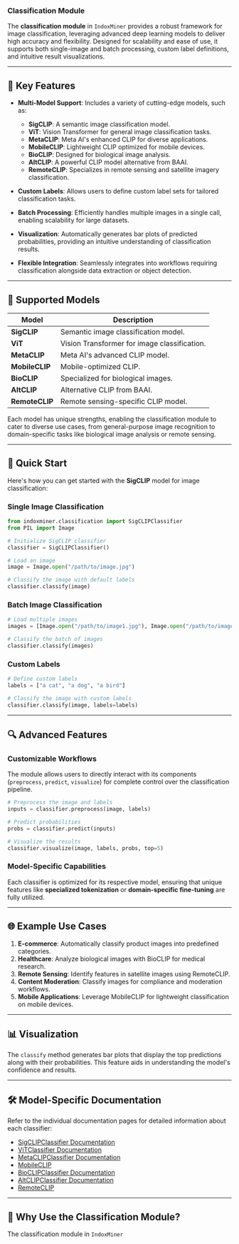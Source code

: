 ### Classification Module

The **classification module** in `IndoxMiner` provides a robust framework for image classification, leveraging advanced deep learning models to deliver high accuracy and flexibility. Designed for scalability and ease of use, it supports both single-image and batch processing, custom label definitions, and intuitive result visualizations.

---

## 🌟 Key Features

- **Multi-Model Support**: Includes a variety of cutting-edge models, such as:
  - **SigCLIP**: A semantic image classification model.
  - **ViT**: Vision Transformer for general image classification tasks.
  - **MetaCLIP**: Meta AI's enhanced CLIP for diverse applications.
  - **MobileCLIP**: Lightweight CLIP optimized for mobile devices.
  - **BioCLIP**: Designed for biological image analysis.
  - **AltCLIP**: A powerful CLIP model alternative from BAAI.
  - **RemoteCLIP**: Specializes in remote sensing and satellite imagery classification.
  
- **Custom Labels**: Allows users to define custom label sets for tailored classification tasks.

- **Batch Processing**: Efficiently handles multiple images in a single call, enabling scalability for large datasets.

- **Visualization**: Automatically generates bar plots of predicted probabilities, providing an intuitive understanding of classification results.

- **Flexible Integration**: Seamlessly integrates into workflows requiring classification alongside data extraction or object detection.

---

## 📖 Supported Models

| Model          | Description                                      |
|-----------------|--------------------------------------------------|
| **SigCLIP**     | Semantic image classification model.             |
| **ViT**         | Vision Transformer for image classification.     |
| **MetaCLIP**    | Meta AI's advanced CLIP model.                   |
| **MobileCLIP**  | Mobile-optimized CLIP.                           |
| **BioCLIP**     | Specialized for biological images.               |
| **AltCLIP**     | Alternative CLIP from BAAI.                      |
| **RemoteCLIP**  | Remote sensing-specific CLIP model.              |

Each model has unique strengths, enabling the classification module to cater to diverse use cases, from general-purpose image recognition to domain-specific tasks like biological image analysis or remote sensing.

---

## 🚀 Quick Start

Here's how you can get started with the **SigCLIP** model for image classification:

### Single Image Classification

```python
from indoxminer.classification import SigCLIPClassifier
from PIL import Image

# Initialize SigCLIP classifier
classifier = SigCLIPClassifier()

# Load an image
image = Image.open("/path/to/image.jpg")

# Classify the image with default labels
classifier.classify(image)
```

### Batch Image Classification

```python
# Load multiple images
images = [Image.open("/path/to/image1.jpg"), Image.open("/path/to/image2.jpg")]

# Classify the batch of images
classifier.classify(images)
```

### Custom Labels

```python
# Define custom labels
labels = ["a cat", "a dog", "a bird"]

# Classify the image with custom labels
classifier.classify(image, labels=labels)
```

---

## 🔍 Advanced Features

### Customizable Workflows
The module allows users to directly interact with its components (`preprocess`, `predict`, `visualize`) for complete control over the classification pipeline.

```python
# Preprocess the image and labels
inputs = classifier.preprocess(image, labels)

# Predict probabilities
probs = classifier.predict(inputs)

# Visualize the results
classifier.visualize(image, labels, probs, top=5)
```

### Model-Specific Capabilities
Each classifier is optimized for its respective model, ensuring that unique features like **specialized tokenization** or **domain-specific fine-tuning** are fully utilized.

---

## 🌐 Example Use Cases

1. **E-commerce**: Automatically classify product images into predefined categories.
2. **Healthcare**: Analyze biological images with BioCLIP for medical research.
3. **Remote Sensing**: Identify features in satellite images using RemoteCLIP.
4. **Content Moderation**: Classify images for compliance and moderation workflows.
5. **Mobile Applications**: Leverage MobileCLIP for lightweight classification on mobile devices.

---

## 📊 Visualization

The `classify` method generates bar plots that display the top predictions along with their probabilities. This feature aids in understanding the model's confidence and results.

---

## 🛠️ Model-Specific Documentation

Refer to the individual documentation pages for detailed information about each classifier:

- [SigCLIPClassifier Documentation](./sigclip.md)
- [ViTClassifier Documentation](./vit.md)
- [MetaCLIPClassifier Documentation](./metaclip.md)
- [MobileCLIP](MobileCLIP.md)
- [BioCLIPClassifier Documentation](./bioclip.md)
- [AltCLIPClassifier Documentation](./altclip.md)
- [RemoteCLIP](RemoteCLIP.md)

---

## 🌟 Why Use the Classification Module?

The classification module in `IndoxMiner`